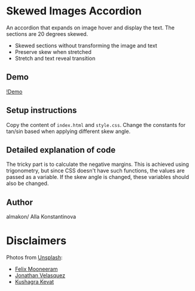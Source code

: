# Skewed Images Accordion

An accordion that expands on image hover and display the text. The sections are 20 degrees skewed.

-   Skewed sections without transforming the image and text
-   Preserve skew when stretched
-   Stretch and text reveal transition

## Demo

[!Demo](./demo.gif)

## Setup instructions

Copy the content of `index.html` and `style.css`. Change the constants for tan/sin based when applying different skew angle. 

## Detailed explanation of code

The tricky part is to calculate the negative margins. This is achieved using trigonometry, but since CSS doesn't have such functions, the values are passed as a variable. If the skew angle is changed, these variables should also be changed. 

## Author

almakon/ Alla Konstantinova

# Disclaimers

Photos from [Unsplash](https://unsplash.com/@felixmooneeram?utm_source=unsplash&utm_medium=referral&utm_content=creditCopyText):

- [Felix Mooneeram](https://unsplash.com/@felixmooneeram)
- [Jonathan Velasquez](https://unsplash.com/@felixmooneeram)
- [Kushagra Kevat](https://unsplash.com/@kushagrakevat)
